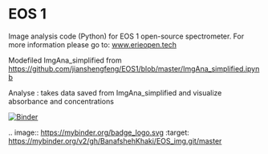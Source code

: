 # EOS 1
Image analysis code (Python) for EOS 1 open-source spectrometer. 
For more information please go to:  www.erieopen.tech

Modefiled ImgAna_simplified from https://github.com/jianshengfeng/EOS1/blob/master/ImgAna_simplified.ipynb

Analyse : takes data saved from ImgAna_simplified and visualize absorbance and concentrations 

[![Binder](https://mybinder.org/badge_logo.svg)](https://mybinder.org/v2/gh/BanafshehKhaki/EOS_img.git/master)

.. image:: https://mybinder.org/badge_logo.svg
 :target: https://mybinder.org/v2/gh/BanafshehKhaki/EOS_img.git/master

 
